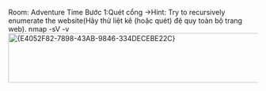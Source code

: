 Room: Adventure Time
Bước 1:Quét cổng      ->Hint: Try to recursively enumerate the website(Hãy thử liệt kê (hoặc quét) đệ quy toàn bộ trang web).
nmap -sV -v <ip>
<img width="617" height="100" alt="{E4052F82-7898-43AB-9846-334DECEBE22C}" src="https://github.com/user-attachments/assets/07f086c2-edc9-4913-a18c-26d2e237412f" />
